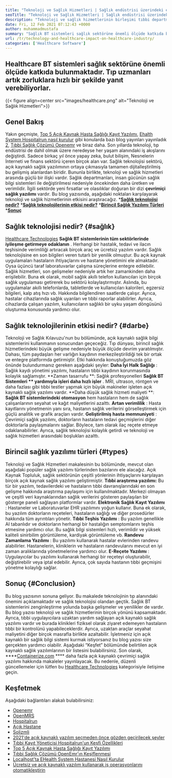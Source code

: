 ```yaml
---
title: "Teknoloji ve Sağlık Hizmetleri | Sağlık endüstrisi üzerindeki etkisi" 
seoTitle: "Teknoloji ve Sağlık Hizmetleri | Sağlık endüstrisi üzerindeki etkisi" 
description: "Teknoloji ve sağlık hizmetlerinin birleşimi tıbbi departmanda devrim yarattı. Sağlık yazılımının etkisini ve türlerini keşfedelim." 
date: Fri, 12 Feb 2021 07:12:43 +0000
author: muhammadmustafa
summary: "Sağlık BT sistemleri sağlık sektörüne önemli ölçüde katkıda bulunmaktadır. Tıp uzmanları artık zorluklara hızlı bir şekilde yanıt verebiliyorlar." 
url: /tr/technology-and-healthcare-impact-on-healthcare-industry/
categories: ['Healthcare Software']
---
```


## Healthcare BT sistemleri sağlık sektörüne önemli ölçüde katkıda bulunmaktadır. Tıp uzmanları artık zorluklara hızlı bir şekilde yanıt verebiliyorlar.

{{< figure align=center src="images/healthcare.png" alt="Teknoloji ve Sağlık Hizmetleri">}}


## Genel Bakış
Yakın geçmişte, [Top 5 Açık Kaynak Hasta Sağlığı Kayıt Yazılımı][1], [Ehalth System Hospitalrun nasıl kurulur][2] gibi konularda bazı blog yayınları yayınladık [2], [Tıbbi Sağlık Çözümü Openemr][3] ve biraz daha. Son yıllarda teknoloji, tıp endüstrisi de dahil olmak üzere neredeyse her yaşam alanındaki iş akışlarını değiştirdi. Sadece birkaç yıl önce yapay zeka, bulut bilişim, Nesnelerin İnterneti ve finans sektörü içeren birçok alan var. Sağlık teknolojisi sektörü, açık kaynaklı sağlık yazılımının ortaya çıkmasıyla tamamen dijitalleştirilmiş bu gelişmiş alanlardan biridir. Bununla birlikte, teknoloji ve sağlık hizmetleri arasında güçlü bir ilişki vardır.
Sağlık departmanları, insan gücünün sağlık bilgi sistemleri ile değiştirilmesi nedeniyle öncekinden daha üretken ve verimlidir. İlgili sektörde yeni fırsatlar ve olasılıklar doğuran bir dizi **çevrimiçi sağlık yazılımı**  vardır. Bu blog yazısında, aşağıdaki noktaları karşılayarak teknoloji ve sağlık hizmetlerinin etkisini araştıracağız.
  ***[Sağlık teknolojisi nedir?][4]** 
  ***[Sağlık teknolojilerinin etkisi nedir?][5]** 
  ***[Birincil Sağlık Yazılımı Türleri][6]** 
  ***[Sonuç][7]** 

## Sağlık teknolojisi nedir?   {#sağlık}
[Healthcare Technologies][8] **Sağlık BT sistemlerinin tüm sektörlerinde iyileşme getirmeye odaklanın** . Herhangi bir hastalık, tedavi ve ilacın teşhisinde verimliliği artıracak birçok araç ve ücretsiz yazılım vardır. Sağlık teknolojisine en son bilgileri veren tutarlı bir yenilik olmuştur. Bu açık kaynak uygulamaları hastaların ihtiyaçlarını ve hastane yönetimini ele almaktadır. Oysa üçüncü taraf laboratuvarlar çalışma süreçlerine entegre edilebilir. Sağlık hizmetleri, son gelişmeler nedeniyle artık her zamankinden daha erişilebilir. Buna ek olarak, mobil sağlık akıllı telefon kullanıcıları için birçok sağlık uygulaması getirerek bu sektörü kolaylaştırmıştır. Aslında, bu uygulamalar akıllı telefonlarda, tabletlerde ve kullanıcıları kalorileri, egzersiz bilgileri, kalp atış hızı vb. Hakkında bilgilendiren saatlerde çalışır. Ayrıca, hastalar cihazlarında sağlık uyarıları ve tıbbi raporlar alabilirler. Ayrıca, cihazlarda çalışan yazılım, kullanıcıların sağlıklı bir uyku yaşam döngüsünü oluşturma konusunda yardımcı olur.

## Sağlık teknolojilerinin etkisi nedir?   {#darbe}
Teknoloji ve Sağlık Kılavuzu'nun bu bölümünde, açık kaynaklı sağlık bilgi sistemlerini kullanmanın sonucundan geçeceğiz. Tıp dünyası, birincil sağlık hizmetlerindeki büyük gelişme nedeniyle büyük ölçüde devrim yaratılmıştır. Dahası, tüm paydaşları her varlığın kaydının merkezileştirildiği tek bir ortak ve entegre platformda getirmiştir. Etki hakkında konuştuğumuzda göz önünde bulundurmanız gereken aşağıdaki şeyler:
**Daha İyi Halk Sağlığı** : Sağlık kaydı yönetimi yazılımı, hastaların tıbbi kaydının korunmasında kolaylık sağlamıştır.
**Zaman tasarrufu **: Sağlık profesyonelleri  **Sağlık BT Sistemleri **  yardımıyla işleri daha hızlı işler** . MRI, ultrason, röntgen ve daha fazlası gibi tıbbi testler yapmak için büyük makineler işleten açık kaynaklı sağlık yazılımı vardır.
**Daha düşük sağlık hizmeti maliyeti **:  **Sağlık BT sistemlerindeki otomasyon**   hem hastaların hem de sağlık çalışanlarının seyahat ve kağıt maliyetlerini azalttı.
**Artan verimlilik** : Hasta kayıtlarını yönetmenin yanı sıra, hastanın sağlık verilerini görselleştirmek için güçlü analitik ve grafik araçları vardır.
**Geliştirilmiş hasta memnuniyeti** : Çevrimiçi sağlık yazılımı, doktorların hastaların tedavi geçmişlerini diğer doktorlarla paylaşmalarını sağlar. Böylece, tam olarak ilaç reçete etmeye odaklanabilirler. Ayrıca, sağlık teknolojisi kolaylık getirdi ve teknoloji ve sağlık hizmetleri arasındaki boşlukları azalttı.

## Birincil sağlık yazılımı türleri   {#types}
Teknoloji ve Sağlık Hizmetleri makalesinin bu bölümünde, mevcut olan aşağıdaki popüler sağlık yazılımı türlerinden bazılarını ele alacağız. Açık Kaynak Topluluk, sağlık sektörünün çeşitli yönlerinin ihtiyaçlarını karşılayan birçok açık kaynak sağlık yazılımı geliştirmiştir.
**Tıbbi araştırma yazılımı:**  Bu tür bir yazılım, tedavilerdeki ve hastaların tıbbi davranışlarındaki en son gelişme hakkında araştırma paylaşımı için kullanılmaktadır. Merkezi olmayan ve çeşitli veri kaynaklarından sağlık verilerini gösteren paylaşılan bir gösterge paneli sağlayan platformlar vardır.
**Elektronik Sağlık Kayıt Yazılımı** : Hastaneler ve Laboratuvarlar EHR yazılımını yoğun kullanır. Buna ek olarak, bu yazılım doktorların reçeteleri, hastaların sağlığı ve diğer prosedürler hakkında tüm ayrıntıları yönetir.
**Tıbbi Teşhis Yazılımı** : Bu yazılım genellikle AI tabanlıdır ve doktorların herhangi bir hastalığın semptomlarını teşhis etmesine yardımcı olur. Bu sağlık bilgi sistemleri hızlı, verimlidir ve yüksek kaliteli sinirbilim görüntüleme, kardiyak görüntüleme vb.
**Randevu Zamanlama Yazılımı** : Bu yazılımı kullanarak hastalar evlerinden randevu alabilirler. Hastanelerin, kliniklerin ve hastaların randevularını mevcut en iyi zaman aralıklarında yönetmelerine yardımcı olur.
**E-Reçete Yazılımı** : Uygulayıcılar bu yazılımı kullanarak herhangi bir reçeteyi oluşturabilir, değiştirebilir veya iptal edebilir. Ayrıca, çok sayıda hastanın tıbbi geçmişini yönetme kolaylığı sağlar.

## Sonuç   {#Conclusion}
Bu blog yazısının sonuna geliyor. Bu makalede teknolojinin tıp alanındaki önemini açıklamaktadır ve sağlık teknolojisi olandan geçtik. Sağlık BT sistemlerini zenginleştirme yolunda başka gelişmeler ve yenilikler de vardır. Bu blog yazısı teknoloji ve sağlık hizmetlerinin birçok yönünü kapsamaktadır. Ayrıca, tıbbi uygulayıcılara uzaktan yardım sağlayan açık kaynaklı sağlık yazılımı vardır ve burada klinikleri fiziksel olarak ziyaret edemeyen hastaların tıbbi bir kontrolünü yapabileceklerdir. Ayrıca, uzaktan araçlar seyahat maliyetini diğer birçok masrafla birlikte azaltabilir. İşletmeniz için açık kaynaklı bir sağlık bilgi sistemi kurmak istiyorsanız bu blog yazısı size gerçekten yardımcı olabilir. Aşağıdaki “Keşfet” bölümünde belirtilen açık kaynaklı sağlık yazılımlarının bir listesini bulabilirsiniz.
Son olarak, ****[Containerize.com][9] ****  daha fazla açık kaynaklı çevrimiçi sağlık yazılımı hakkında makaleler yayınlayacak. Bu nedenle, düzenli güncellemeler için lütfen bu [Healthcare Technologies][8] kategorisiyle iletişime geçin.

## Keşfetmek
Aşağıdaki bağlantıları alakalı bulabilirsiniz:
  * [Openemr][10]
  * [OpenMRS][11]
  * [Hospitalrun][12]
  * [Açık Hastane][13]
  * [Solizmli][14]
  * [2021'de açık kaynaklı yazılım seçmeden önce gözden geçirilecek şeyler][15]
  * [Tıbbi Kayıt Yöneticisi Hospitalrun'un Keşfi Özellikleri][16]
  * [Top 5 Açık Kaynak Hasta Sağlığı Kayıt Yazılımı][1]
  * [Tıbbi Sağlık Çözümü OpenEmr'ın Keşiflenmesi][3]
  * [Localhost'ta EHealth System Hastanesi Nasıl Kurulur][17]
  * [Ücretsiz ve açık kaynaklı yazılım kullanarak iş operasyonlarını otomatikleştirin][18]

  
[1]: https://blog.containerize.com/2021/03/05/top-5-open-source-patient-record-management-software/
[2]: https://blog.containerize.com/healthcare-software/how-to-install-hospitalrun-hospital-management-system/
[3]: https://blog.containerize.com/healthcare-software/open-source-medical-software-openemr-features/
[4]: #health
[5]: #impact
[6]: #types
[7]: #Conclusion
[8]: https://products.containerize.com/health-care-technologies
[9]: https://www.containerize.com/
[10]: https://products.containerize.com/health-care-technologies/openemr
[11]: https://products.containerize.com/health-care-technologies/openmrs
[12]: https://products.containerize.com/healthcare-technologies/hospitalrun
[13]: https://products.containerize.com/healthcare-technologies/open-hospital
[14]: https://products.containerize.com/healthcare-technologies/solismed
[15]: https://blog.containerize.com/cmdb-software/things-to-review-before-opting-open-source-software-in-2021/
[16]: https://blog.containerize.com/healthcare-software/features-exploration-of-medical-record-manager-hospitalrun/
[17]: https://blog.containerize.com/healthcare-software/how-to-install-hospitalrun-hospital-management-system/
[18]: https://blog.containerize.com/blogging/automate-business-operations-using-open-source-software/
